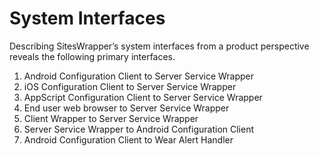# System Interfaces #

Describing SitesWrapper’s system interfaces from a product perspective reveals the following primary interfaces.

  1. Android Configuration Client to Server Service Wrapper
  1. iOS Configuration Client to Server Service Wrapper
  1. AppScript Configuration Client to Server Service Wrapper
  1. End user web browser to Server Service Wrapper
  1. Client Wrapper to Server Service Wrapper
  1. Server Service Wrapper to Android Configuration Client
  1. Android Configuration Client to Wear Alert Handler